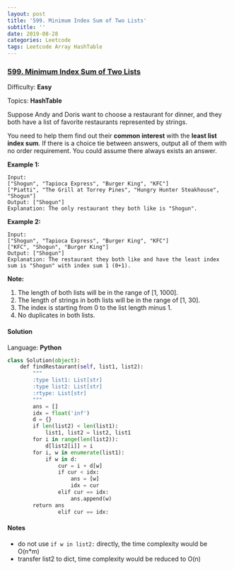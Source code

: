 ```yaml
---
layout: post
title: '599. Minimum Index Sum of Two Lists'
subtitle: ''
date: 2019-08-28
categories: Leetcode
tags: Leetcode Array HashTable
---
```

### [599\. Minimum Index Sum of Two Lists](https://leetcode.com/problems/minimum-index-sum-of-two-lists/)

Difficulty: **Easy**

Topics: **HashTable**

Suppose Andy and Doris want to choose a restaurant for dinner, and they both have a list of favorite restaurants represented by strings.

You need to help them find out their **common interest** with the **least list index sum**. If there is a choice tie between answers, output all of them with no order requirement. You could assume there always exists an answer.

**Example 1:**  

```
Input:
["Shogun", "Tapioca Express", "Burger King", "KFC"]
["Piatti", "The Grill at Torrey Pines", "Hungry Hunter Steakhouse", "Shogun"]
Output: ["Shogun"]
Explanation: The only restaurant they both like is "Shogun".
```

**Example 2:**  

```
Input:
["Shogun", "Tapioca Express", "Burger King", "KFC"]
["KFC", "Shogun", "Burger King"]
Output: ["Shogun"]
Explanation: The restaurant they both like and have the least index sum is "Shogun" with index sum 1 (0+1).
```

**Note:**  

1.  The length of both lists will be in the range of [1, 1000].
2.  The length of strings in both lists will be in the range of [1, 30].
3.  The index is starting from 0 to the list length minus 1.
4.  No duplicates in both lists.


#### Solution

Language: **Python**

```python
class Solution(object):
    def findRestaurant(self, list1, list2):
        """
        :type list1: List[str]
        :type list2: List[str]
        :rtype: List[str]
        """
        ans = []
        idx = float('inf')
        d = {}
        if len(list2) < len(list1):
            list1, list2 = list2, list1
        for i in range(len(list2)):
            d[list2[i]] = i
        for i, w in enumerate(list1):
            if w in d:
                cur = i + d[w]
                if cur < idx:
                    ans = [w]
                    idx = cur
                elif cur == idx:
                    ans.append(w)
        return ans
                elif cur == idx:
```
#### Notes
- do not use `if w in list2:` directly, the time complexity would be O(n*m)
- transfer list2 to dict, time complexity would be reduced to O(n)
